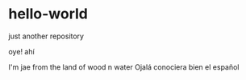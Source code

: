 # hello-world
just another repository

oye! ahí

I'm jae from the land of wood n water
Ojalá conociera bien el español
